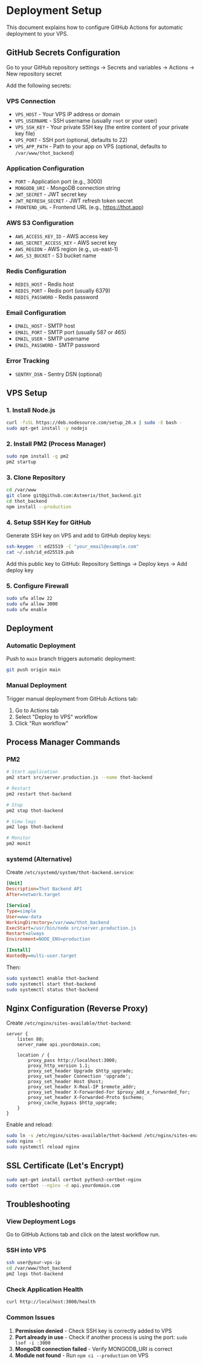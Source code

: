 # Deployment Setup

This document explains how to configure GitHub Actions for automatic deployment to your VPS.

## GitHub Secrets Configuration

Go to your GitHub repository settings → Secrets and variables → Actions → New repository secret

Add the following secrets:

### VPS Connection

- `VPS_HOST` - Your VPS IP address or domain
- `VPS_USERNAME` - SSH username (usually `root` or your user)
- `VPS_SSH_KEY` - Your private SSH key (the entire content of your private key file)
- `VPS_PORT` - SSH port (optional, defaults to 22)
- `VPS_APP_PATH` - Path to your app on VPS (optional, defaults to `/var/www/thot_backend`)

### Application Configuration

- `PORT` - Application port (e.g., 3000)
- `MONGODB_URI` - MongoDB connection string
- `JWT_SECRET` - JWT secret key
- `JWT_REFRESH_SECRET` - JWT refresh token secret
- `FRONTEND_URL` - Frontend URL (e.g., https://thot.app)

### AWS S3 Configuration

- `AWS_ACCESS_KEY_ID` - AWS access key
- `AWS_SECRET_ACCESS_KEY` - AWS secret key
- `AWS_REGION` - AWS region (e.g., us-east-1)
- `AWS_S3_BUCKET` - S3 bucket name

### Redis Configuration

- `REDIS_HOST` - Redis host
- `REDIS_PORT` - Redis port (usually 6379)
- `REDIS_PASSWORD` - Redis password

### Email Configuration

- `EMAIL_HOST` - SMTP host
- `EMAIL_PORT` - SMTP port (usually 587 or 465)
- `EMAIL_USER` - SMTP username
- `EMAIL_PASSWORD` - SMTP password

### Error Tracking

- `SENTRY_DSN` - Sentry DSN (optional)

## VPS Setup

### 1. Install Node.js

```bash
curl -fsSL https://deb.nodesource.com/setup_20.x | sudo -E bash -
sudo apt-get install -y nodejs
```

### 2. Install PM2 (Process Manager)

```bash
sudo npm install -g pm2
pm2 startup
```

### 3. Clone Repository

```bash
cd /var/www
git clone git@github.com:Asteerix/thot_backend.git
cd thot_backend
npm install --production
```

### 4. Setup SSH Key for GitHub

Generate SSH key on VPS and add to GitHub deploy keys:

```bash
ssh-keygen -t ed25519 -C "your_email@example.com"
cat ~/.ssh/id_ed25519.pub
```

Add this public key to GitHub: Repository Settings → Deploy keys → Add deploy key

### 5. Configure Firewall

```bash
sudo ufw allow 22
sudo ufw allow 3000
sudo ufw enable
```

## Deployment

### Automatic Deployment

Push to `main` branch triggers automatic deployment:

```bash
git push origin main
```

### Manual Deployment

Trigger manual deployment from GitHub Actions tab:

1. Go to Actions tab
2. Select "Deploy to VPS" workflow
3. Click "Run workflow"

## Process Manager Commands

### PM2

```bash
# Start application
pm2 start src/server.production.js --name thot-backend

# Restart
pm2 restart thot-backend

# Stop
pm2 stop thot-backend

# View logs
pm2 logs thot-backend

# Monitor
pm2 monit
```

### systemd (Alternative)

Create `/etc/systemd/system/thot-backend.service`:

```ini
[Unit]
Description=Thot Backend API
After=network.target

[Service]
Type=simple
User=www-data
WorkingDirectory=/var/www/thot_backend
ExecStart=/usr/bin/node src/server.production.js
Restart=always
Environment=NODE_ENV=production

[Install]
WantedBy=multi-user.target
```

Then:

```bash
sudo systemctl enable thot-backend
sudo systemctl start thot-backend
sudo systemctl status thot-backend
```

## Nginx Configuration (Reverse Proxy)

Create `/etc/nginx/sites-available/thot-backend`:

```nginx
server {
    listen 80;
    server_name api.yourdomain.com;

    location / {
        proxy_pass http://localhost:3000;
        proxy_http_version 1.1;
        proxy_set_header Upgrade $http_upgrade;
        proxy_set_header Connection 'upgrade';
        proxy_set_header Host $host;
        proxy_set_header X-Real-IP $remote_addr;
        proxy_set_header X-Forwarded-For $proxy_add_x_forwarded_for;
        proxy_set_header X-Forwarded-Proto $scheme;
        proxy_cache_bypass $http_upgrade;
    }
}
```

Enable and reload:

```bash
sudo ln -s /etc/nginx/sites-available/thot-backend /etc/nginx/sites-enabled/
sudo nginx -t
sudo systemctl reload nginx
```

## SSL Certificate (Let's Encrypt)

```bash
sudo apt-get install certbot python3-certbot-nginx
sudo certbot --nginx -d api.yourdomain.com
```

## Troubleshooting

### View Deployment Logs

Go to GitHub Actions tab and click on the latest workflow run.

### SSH into VPS

```bash
ssh user@your-vps-ip
cd /var/www/thot_backend
pm2 logs thot-backend
```

### Check Application Health

```bash
curl http://localhost:3000/health
```

### Common Issues

1. **Permission denied** - Check SSH key is correctly added to VPS
2. **Port already in use** - Check if another process is using the port: `sudo lsof -i :3000`
3. **MongoDB connection failed** - Verify MONGODB_URI is correct
4. **Module not found** - Run `npm ci --production` on VPS
